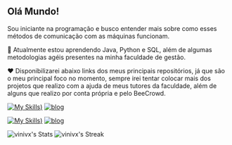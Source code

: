 ## Olá Mundo!
Sou iniciante na programação e busco entender mais sobre como esses métodos de comunicação com as máquinas funcionam.

🌱 Atualmente estou aprendendo Java, Python e SQL, além de algumas metodologias agéis presentes na minha faculdade de gestão.

❤️ Disponibilizarei abaixo links dos meus principais repositórios, já que são o meu principal foco no momento, sempre irei tentar colocar mais dos projetos que realizo com a ajuda de meus tutores da faculdade, além de alguns que realizo por conta própria e pelo BeeCrowd.


[![My Skills](https://skillicons.dev/icons?i=linkedin))](https://skillicons.dev)           [![blog](https://img.shields.io/badge/LinkedIn-0077B5?style=for-the-badge&logo=linkedin&logoColor=black)](https://www.linkedin.com/in/vinicius-verdiano-5b404b1a3utm_source=share&utm_campaign=share_via&utm_content=profile&utm_medium=android_app)
  
[![My Skills](https://skillicons.dev/icons?i=gmail&theme=light))](https://skillicons.dev)              [![blog](https://img.shields.io/badge/Gmail-D14836?style=for-the-badge&logo=gmail&logo)](https://mail.google.com/mail/?view=cm&to=vinivrcarvalho23@gmail.com&su=Assunto%20do%20Email&body=Olá,%20quero%20entrar%20em%20contato!)
  
 

  
![vinivx's Stats](https://github-readme-stats.vercel.app/api?username=vinivx&theme=dark&show_icons=true&hide_border=true&count_private=true)
![vinivx's Streak](https://github-readme-streak-stats.herokuapp.com/?user=vinivx&theme=dark&hide_border=true)

